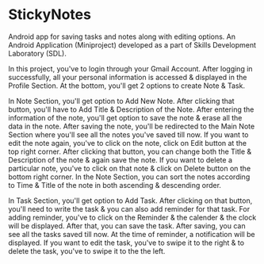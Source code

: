 # StickyNotes
Android app for saving tasks and notes along with editing options.
An Android Application (Miniproject) developed as a part of Skills Development Laboratory (SDL).

In this project, you've to login through your Gmail Account. After logging in successfully, all your personal information is accessed & displayed in the Profile Section. At the bottom, you'll get 2 options to create Note & Task.

In Note Section, you'll get option to Add New Note. After clicking that button, you'll have to Add Title & Description of the Note. After entering the information of the note, you'll get option to save the note & erase all the data in the note. After saving the note, you'll be redirected to the Main Note Section where you'll see all the notes you've saved till now. If you want to edit the note again, you've to click on the note, click on Edit button at the top right corner. After clicking that button, you can change both the Title & Description of the note & again save the note. If you want to delete a particular note, you've to click on that note & click on Delete button on the bottom right corner. In the Note Section, you can sort the notes according to Time & Title of the note in both ascending & descending order.

In Task Section, you'll get option to Add Task. After clicking on that button, you'll need to write the task & you can also add reminder for that task. For adding reminder, you've to click on the Reminder & the calender & the clock will be displayed. After that, you can save the task. After saving, you can see all the tasks saved till now. At the time of reminder, a notification will be displayed. If you want to edit the task, you've to swipe it to the right & to delete the task, you've to swipe it to the the left.
